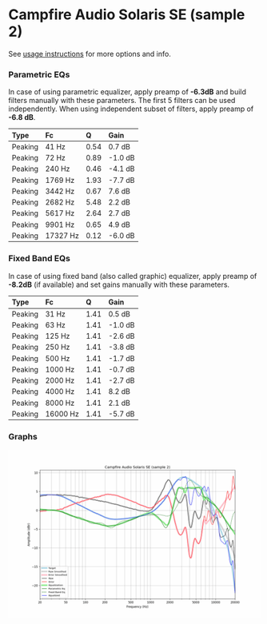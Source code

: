 # Campfire Audio Solaris SE (sample 2)
See [usage instructions](https://github.com/jaakkopasanen/AutoEq#usage) for more options and info.

### Parametric EQs
In case of using parametric equalizer, apply preamp of **-6.3dB** and build filters manually
with these parameters. The first 5 filters can be used independently.
When using independent subset of filters, apply preamp of **-6.8 dB**.

| Type    | Fc       |    Q | Gain    |
|:--------|:---------|:-----|:--------|
| Peaking | 41 Hz    | 0.54 | 0.7 dB  |
| Peaking | 72 Hz    | 0.89 | -1.0 dB |
| Peaking | 240 Hz   | 0.46 | -4.1 dB |
| Peaking | 1769 Hz  | 1.93 | -7.7 dB |
| Peaking | 3442 Hz  | 0.67 | 7.6 dB  |
| Peaking | 2682 Hz  | 5.48 | 2.2 dB  |
| Peaking | 5617 Hz  | 2.64 | 2.7 dB  |
| Peaking | 9901 Hz  | 0.65 | 4.9 dB  |
| Peaking | 17327 Hz | 0.12 | -6.0 dB |

### Fixed Band EQs
In case of using fixed band (also called graphic) equalizer, apply preamp of **-8.2dB**
(if available) and set gains manually with these parameters.

| Type    | Fc       |    Q | Gain    |
|:--------|:---------|:-----|:--------|
| Peaking | 31 Hz    | 1.41 | 0.5 dB  |
| Peaking | 63 Hz    | 1.41 | -1.0 dB |
| Peaking | 125 Hz   | 1.41 | -2.6 dB |
| Peaking | 250 Hz   | 1.41 | -3.8 dB |
| Peaking | 500 Hz   | 1.41 | -1.7 dB |
| Peaking | 1000 Hz  | 1.41 | -0.7 dB |
| Peaking | 2000 Hz  | 1.41 | -2.7 dB |
| Peaking | 4000 Hz  | 1.41 | 8.2 dB  |
| Peaking | 8000 Hz  | 1.41 | 2.1 dB  |
| Peaking | 16000 Hz | 1.41 | -5.7 dB |

### Graphs
![](./Campfire%20Audio%20Solaris%20SE%20(sample%202).png)